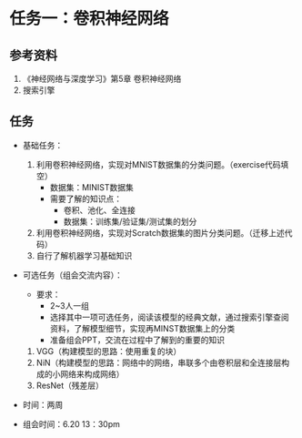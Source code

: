 # 任务一：卷积神经网络
## 参考资料
1. 《神经网络与深度学习》第5章 卷积神经网络
2. 搜索引擎

## 任务

- 基础任务：
    1. 利用卷积神经网络，实现对MNIST数据集的分类问题。（exercise代码填空）
        - 数据集：MINIST数据集
        - 需要了解的知识点：
            - 卷积、池化、全连接
            - 数据集：训练集/验证集/测试集的划分
    2. 利用卷积神经网络，实现对Scratch数据集的图片分类问题。（迁移上述代码）
    3. 自行了解机器学习基础知识


- 可选任务（组会交流内容）：
    - 要求：
        - 2~3人一组
        - 选择其中一项可选任务，阅读该模型的经典文献，通过搜索引擎查阅资料，了解模型细节，实现再MINST数据集上的分类
        - 准备组会PPT，交流在过程中了解到的重要的知识
    1. VGG（构建模型的思路：使用重复的块）
    2. NiN（构建模型的思路：网络中的网络，串联多个由卷积层和全连接层构成的小网络来构成网络）
    3. ResNet（残差层）
    
- 时间：两周
- 组会时间：6.20 13：30pm


